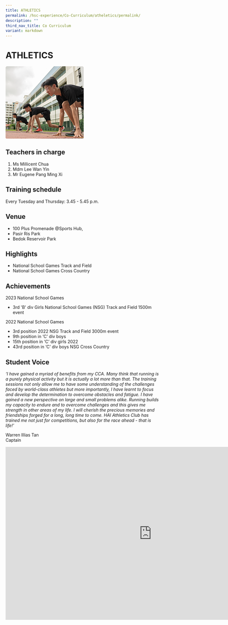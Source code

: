 ```yaml
---
title: ATHLETICS
permalink: /hsc-experience/Co-Curriculum/atheletics/permalink/
description: ""
third_nav_title: Co Curriculum
variant: markdown
---
```

ATHLETICS
=========
![Running](/images/CCA/Athelics.png)

Teachers in charge
------------------

1.  Ms Millicent Chua
2.  Mdm Lee Wan Yin
3.  Mr Eugene Pang Ming Xi

Training schedule
-----------------

Every Tuesday and Thursday: 3.45 - 5.45 p.m.

Venue
-----

*   100 Plus Promenade @Sports Hub,
*   Pasir Ris Park
*   Bedok Reservoir Park

Highlights
----------

*   National School Games Track and Field
*   National School Games Cross Country

Achievements
------------
2023 National School Games
*  3rd 'B' div Girls National School Games (NSG) Track and Field 1500m event

2022 National School Games
*   3rd position 2022 NSG Track and Field 3000m event  
*   9th position in ‘C’ div boys
*   15th position in ‘C’ div girls 2022
*   43rd position in ‘C’ div boys NSG Cross Country  

Student Voice
-------------

_‘I have gained a myriad of benefits from my CCA. Many think that running is a purely physical activity but it is actually a lot more than that. The training sessions not only allow me to have some understanding of the challenges faced by world-class athletes but more importantly, I have learnt to focus and develop the determination to overcome obstacles and fatigue. I have gained a new perspective on large and small problems alike. Running builds my capacity to endure and to overcome challenges and this gives me strength in other areas of my life. I will cherish the precious memories and friendships forged for a long, long time to come. HAI Athletics Club has trained me not just for competitions, but also for the race ahead - that is life!’_

Warren Illias Tan  
Captain

<iframe allowfullscreen="true" height="569" width="960" frameborder="0" src="https://docs.google.com/presentation/d/e/2PACX-1vQ2-4DUn4Cq94hbeGVnLi7LvQFkln5DTQt4CG4aDtXPPQN1w_gbMqBEaT0uT7r9TtO11fLy--FC0aSj/embed?start=false&amp;loop=false&amp;delayms=3000"></iframe>
